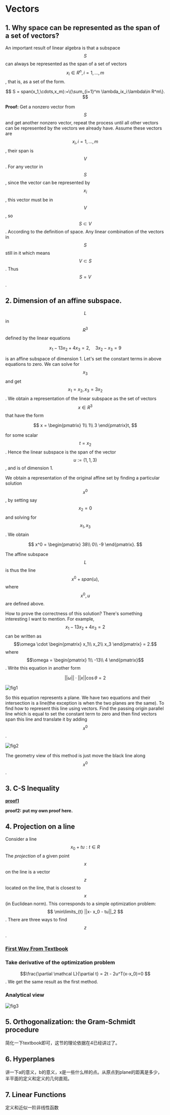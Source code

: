 # Vectors

## 1. Why space can be represented as the span of a set of vectors?

An important result of linear algebra is that a subspace $$S$$ can always be represented as the span of a set of vectors $$x_i \in R^n, i=1,\dots,m$$, that is, as a set of the form.

$$
S = span(x_1,\cdots,x_m):=\{\sum_{i=1}^m \lambda_ix_i:\lambda\in R^m\}.
$$

**Proof:** Get a nonzero vector from $$S$$ and get another nonzero vector, repeat the process until all other vectors can be represented by the vectors we already have. Assume these vectors are $$x_i,i=1,\dots,m$$, their span is $$V$$. For any vector in $$S$$, since the vector can be represented by $$x_i$$, this vector must be in $$V$$, so $$S \subset V$$. According to the definition of space. Any linear combination of the vectors in $$S$$ still in it which means $$V \subset S$$. Thus $$S = V$$.

## 2. Dimension of an affine subspace.

$$L$$ in $$R^3$$ defined by the linear equations

$$
x_1 - 13x_2 + 4x_3 = 2,\quad 3x_2 - x_3 = 9
$$

is an affine subspace of dimension 1. Let's set the constant terms in above equations to zero. We can solve for $$x_3$$ and get $$x_1=x_2,x_3=3x_2$$. We obtain a representation of the linear subspace as the set of vectors $$x\in R^3$$ that have the form

$$
x = \begin{pmatrix}
    1\\
    1\\
    3
\end{pmatrix}t,
$$

for some scalar $$t = x_2$$. Hence the linear subspace is the span of the vector $$u:=(1,1,3)$$, and is of dimension 1.

We obtain a representation of the original affine set by finding a particular solution $$x^0$$, by setting say $$x_2 = 0$$ and solving for $$x_1,x_3$$. We obtain

$$
x^0 = \begin{pmatrix}
    38\\
    0\\
    -9
\end{pmatrix}.
$$

The affine subspace $$L$$ is thus the line $$x^0 + span(u),$$ where $$x^0,u$$ are defined above.

How to prove the correctness of this solution? There's something interesting I want to mention. For example, $$x_1 - 13x_2 + 4x_3 = 2$$ can be written as $$\omega \cdot \begin{pmatrix} x_1\\ x_2\\ x_3 \end{pmatrix} = 2.$$ where $$\omega = \begin{pmatrix} 1\\ -13\\ 4 \end{pmatrix}$$. Write this equation in another form

$$
||\omega||\cdot||x||\cos\theta = 2
$$

![fig1](../.gitbook/assets/ee127fig1.jpg)

So this equation represents a plane. We have two equations and their intersection is a line\(the exception is when the two planes are the same\). To find how to represent this line using vectors. Find the passing origin parallel line which is equal to set the constant term to zero and then find vectors span this line and translate it by adding $$x^0$$.

![fig2](../.gitbook/assets/ee127fig2.jpg)

The geometry view of this method is just move the black line along $$x^0$$.

## 3. C-S Inequality

[**proof1**](https://inst.eecs.berkeley.edu/~ee127/sp21/livebook/thm_cauchyschwartz.html)

**proof2:** **put my own proof here.**

## 4. Projection on a line

Consider a line$${x_0 + tu:t\in R}$$
The *projection* of a given point $$x$$ on the line is a vector $$z$$ located on the line, that is closest to $$ x $$ (in Euclidean norm). This corresponds to a simple optimization problem:
$$ \min\limits_{t} ||x- x_0 - tu||_2 $$.
There are three ways to find $$z$$.

### [First Way From Textbook](https://inst.eecs.berkeley.edu/~ee127/sp21/livebook/l_vecs_proj.html)

### Take derivative of the optimization problem

$$\frac{\partial \mathcal L}{\partial t} = 2t - 2u^T(x-x_0)=0 $$.
We get the same result as the first method.

### Analytical view 
![fig3](images/ee127fig3.jpg)



## 5. Orthogonalization: the Gram-Schmidt procedure

简化一下textbook即可，这节的理论依据在4已经讲过了。

## 6. Hyperplanes

讲一下a的意义，b的意义，x是一些什么样的点。从原点到plane的距离是多少，半平面的定义和定义的几何直观。

## 7. Linear Functions

定义和近似一阶非线性函数

